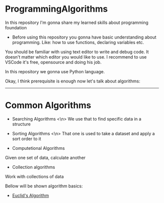 # ProgrammingAlgorithms
In this repository I'm gonna share my learned skills about programming foundation 

* Before using this repository you gonna have basic understanding about programming. Like: how to use functions, declaring variables etc.

You should be familiar with using text editor to write and debug code. It doesn't matter which editor you would like to use.
I recommend to use VSCode it's free, opensource and doing his job.

In this repository we gonna use  Python language.

Okay, I think prerequisite is enough now let's talk about algorithms:

---

# Common Algorithms

* Searching Algorithms <\n>
We use that to find specific data in a structure
 
* Sorting Algorithms <\n>
That one is used to take a dataset and apply a sort order to it

* Computetional Algorithms 

Given one set of data, calculate another

* Collection algorithms

Work with collections of data 

Bellow will be shown algorithm basics:

* [Euclid's Algorithm](gcd.py)


